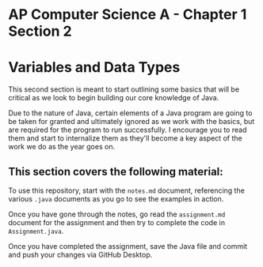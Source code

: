 # AP Computer Science A - Chapter 1 Section 2
# Variables and Data Types

This second section is meant to start outlining some basics that will be critical as we look to begin building our core knowledge of Java.

Due to the nature of Java, certain elements of a Java program are going to be taken for granted and ultimately ignored as we work with the basics, but are required for the program to run successfully. I encourage you to read them and start to internalize them as they'll become a key aspect of the work we do as the year goes on.

This section covers the following material:
- 

To use this repository, start with the `notes.md` document, referencing the various `.java` documents as you go to see the examples in action.

Once you have gone through the notes, go read the `assignment.md` document for the assignment and then try to complete the code in `Assignment.java`.

Once you have completed the assignment, save the Java file and commit and push your changes via GitHub Desktop.